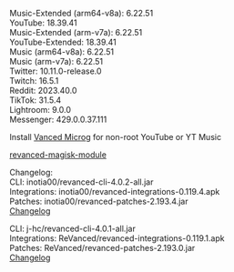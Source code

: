 Music-Extended (arm64-v8a): 6.22.51  
YouTube: 18.39.41  
Music-Extended (arm-v7a): 6.22.51  
YouTube-Extended: 18.39.41  
Music (arm64-v8a): 6.22.51  
Music (arm-v7a): 6.22.51  
Twitter: 10.11.0-release.0  
Twitch: 16.5.1  
Reddit: 2023.40.0  
TikTok: 31.5.4  
Lightroom: 9.0.0  
Messenger: 429.0.0.37.111  

Install [Vanced Microg](https://github.com/TeamVanced/VancedMicroG/releases) for non-root YouTube or YT Music  

[revanced-magisk-module](https://github.com/j-hc/revanced-magisk-module)  

Changelog:  
CLI: inotia00/revanced-cli-4.0.2-all.jar  
Integrations: inotia00/revanced-integrations-0.119.4.apk  
Patches: inotia00/revanced-patches-2.193.4.jar  
[Changelog](https://github.com/inotia00/revanced-patches/releases/tag/v2.193.4)

CLI: j-hc/revanced-cli-4.0.1-all.jar  
Integrations: ReVanced/revanced-integrations-0.119.1.apk  
Patches: ReVanced/revanced-patches-2.193.0.jar  
[Changelog](https://github.com/ReVanced/revanced-patches/releases/tag/v2.193.0)  

